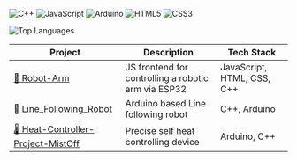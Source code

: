 ![C++](https://img.shields.io/badge/C++-00599C?logo=c%2B%2B&logoColor=white)
![JavaScript](https://img.shields.io/badge/JavaScript-F7DF1E?logo=javascript&logoColor=black)
![Arduino](https://img.shields.io/badge/Arduino-00979D?logo=arduino&logoColor=white)
![HTML5](https://img.shields.io/badge/HTML5-E34F26?logo=html5&logoColor=white)
![CSS3](https://img.shields.io/badge/CSS3-1572B6?logo=css3&logoColor=white)


![Top Languages](https://github-readme-stats.vercel.app/api/top-langs/?username=HiranGeeth&layout=compact&theme=radical)

| Project | Description | Tech Stack |
|--------|-------------|------------|
| [🤖 Robot-Arm](https://github.com/HiranGeeth/Robot-Arm) | JS frontend for controlling a robotic arm via ESP32| JavaScript, HTML, CSS, C++ |
| [🛞 Line_Following_Robot](https://github.com/HiranGeeth/Line-Following-Robot) | Arduino based Line following robot | C++, Arduino |
| [🌡️ Heat-Controller-Project-MistOff](https://github.com/HiranGeeth/Heat_Controller_Project_MistOff) | Precise self heat controlling device | Arduino, C++ |
